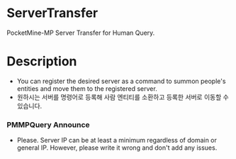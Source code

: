 # ServerTransfer
PocketMine-MP Server Transfer for Human Query.

# Description
 * You can register the desired server as a command to summon people's entities and move them to the registered server.
 * 원하시는 서버를 명령어로 등록해 사람 엔티티를 소환하고 등록한 서버로 이동할 수 있습니다.

### PMMPQuery Announce

- Please. Server IP can be at least a minimum regardless of domain or general IP. However, please write it wrong and don't add any issues.
